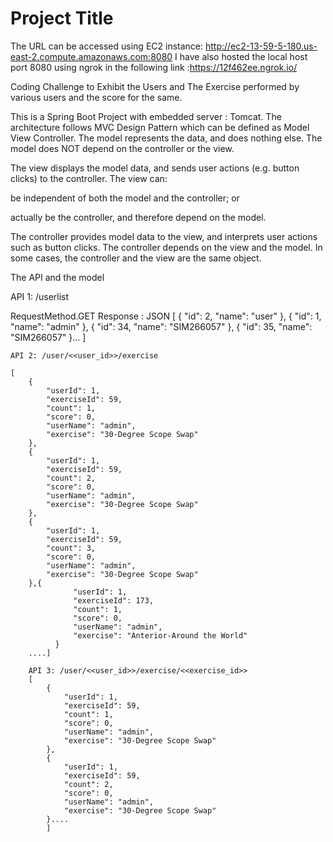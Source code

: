 # Project Title

The URL can be accessed  using EC2 instance: http://ec2-13-59-5-180.us-east-2.compute.amazonaws.com:8080
I have also hosted the local host port 8080 using ngrok in the following link :https://12f462ee.ngrok.io/

Coding Challenge to Exhibit the Users and The Exercise performed by various users and the score for the same.

This is a Spring Boot Project with embedded server : Tomcat.
The architecture follows MVC Design Pattern which can be defined as Model View Controller.
The model represents the data, and does nothing else. The model does NOT depend on the controller or the view.

The view displays the model data, and sends user actions (e.g. button clicks) to the controller. The view can:

be independent of both the model and the controller; or

actually be the controller, and therefore depend on the model.

The controller provides model data to the view, and interprets user actions such as button clicks. The controller depends on the view and the model. In some cases, the controller and the view are the same object.

The API and the model

API 1: /userlist

RequestMethod.GET
Response : JSON
    [
      {
        "id": 2,
        "name": "user"
        },
        {
            "id": 1,
         "name": "admin"
        },
        {
         "id": 34,
            "name": "SIM266057"
        },
        {
         "id": 35,
            "name": "SIM266057"
        }...
        ]

    API 2: /user/<<user_id>>/exercise

    [
        {
            "userId": 1,
            "exerciseId": 59,
            "count": 1,
            "score": 0,
            "userName": "admin",
            "exercise": "30-Degree Scope Swap"
        },
        {
            "userId": 1,
            "exerciseId": 59,
            "count": 2,
            "score": 0,
            "userName": "admin",
            "exercise": "30-Degree Scope Swap"
        },
        {
            "userId": 1,
            "exerciseId": 59,
            "count": 3,
            "score": 0,
            "userName": "admin",
            "exercise": "30-Degree Scope Swap"
        },{
                  "userId": 1,
                  "exerciseId": 173,
                  "count": 1,
                  "score": 0,
                  "userName": "admin",
                  "exercise": "Anterior-Around the World"
              }
        ....]

        API 3: /user/<<user_id>>/exercise/<<exercise_id>>
        [
            {
                "userId": 1,
                "exerciseId": 59,
                "count": 1,
                "score": 0,
                "userName": "admin",
                "exercise": "30-Degree Scope Swap"
            },
            {
                "userId": 1,
                "exerciseId": 59,
                "count": 2,
                "score": 0,
                "userName": "admin",
                "exercise": "30-Degree Scope Swap"
            }....
            ]